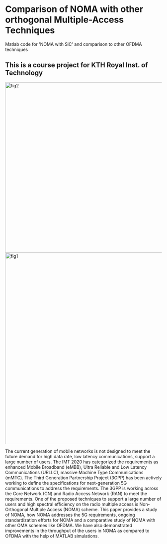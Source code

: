 # Comparison of NOMA with other orthogonal Multiple-Access Techniques
Matlab code for 'NOMA with SiC' and comparison to other OFDMA techniques

## This is a course project for KTH Royal Inst. of Technology
<img width="547" alt="fig2" src="https://user-images.githubusercontent.com/23298265/98545044-2750a480-2295-11eb-80f8-fb80f3769163.PNG">
<img width="614" alt="fig1" src="https://user-images.githubusercontent.com/23298265/98545047-291a6800-2295-11eb-8edd-8076a88b5504.PNG">


The current generation of mobile networks is not designed to meet the future demand for high data rate, low latency
communications, support a large number of users. The IMT 2020 has categorized the requirements as enhanced Mobile Broadband
(eMBB), Ultra Reliable and Low Latency Communications (URLLC), massive Machine Type Communications (mMTC). The
Third Generation Partnership Project (3GPP) has been actively working to define the specifications for next-generation 5G
communications to address the requirements. The 3GPP is working across the Core Network (CN) and Radio Access Network
(RAN) to meet the requirements. One of the proposed techniques to support a large number of users and high spectral efficiency
on the radio multiple access is Non-Orthogonal Multiple Access (NOMA) scheme. This paper provides a study of NOMA, how
NOMA addresses the 5G requirements, ongoing standardization efforts for NOMA and a comparative study of NOMA with other
OMA schemes like OFDMA. We have also demonstrated improvements in the throughput of the users in NOMA as compared
to OFDMA with the help of MATLAB simulations.
